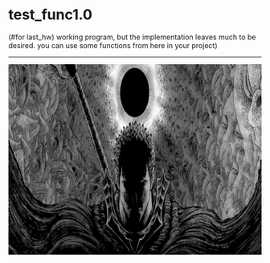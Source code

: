 # test_func1.0
(#for last_hw) 
working program, but the implementation leaves much to be desired. you can use some functions from here in your project)
____
<img src = 'https://github.com/ond-first/test_func1.0/blob/main/%D0%B1%D0%B5%D1%80%D1%81%D0%B5%D1%80%D0%BA.jpeg' style = "width:820px ; height:380px" >
